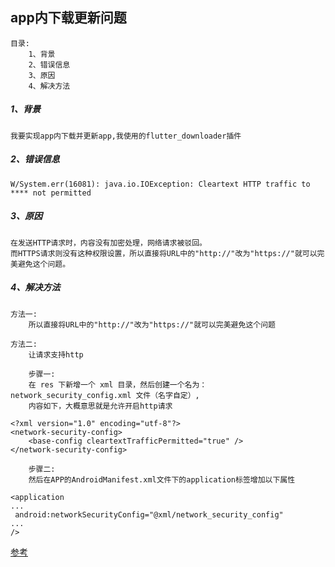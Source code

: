 app内下载更新问题
-----
```
目录:
    1、背景
    2、错误信息
    3、原因
    4、解决方法
```
##### 1、背景
```
我要实现app内下载并更新app,我使用的flutter_downloader插件
```
##### 2、错误信息
```
W/System.err(16081): java.io.IOException: Cleartext HTTP traffic to **** not permitted
```
##### 3、原因
```
在发送HTTP请求时，内容没有加密处理，网络请求被驳回。
而HTTPS请求则没有这种权限设置，所以直接将URL中的"http://"改为"https://"就可以完美避免这个问题。
```
##### 4、解决方法
```
方法一:
    所以直接将URL中的"http://"改为"https://"就可以完美避免这个问题
```
```
方法二:
    让请求支持http
    
    步骤一:
    在 res 下新增一个 xml 目录，然后创建一个名为：network_security_config.xml 文件（名字自定）,
    内容如下，大概意思就是允许开启http请求
```
```
<?xml version="1.0" encoding="utf-8"?>
<network-security-config>
    <base-config cleartextTrafficPermitted="true" />
</network-security-config>
```
```
    步骤二:
    然后在APP的AndroidManifest.xml文件下的application标签增加以下属性
```
```
<application
...
 android:networkSecurityConfig="@xml/network_security_config"
...
/>
```

[参考](https://blog.csdn.net/weixin_43526279/article/details/100574799)
